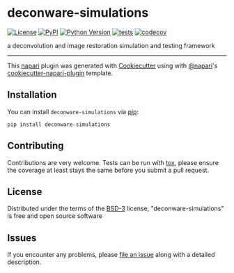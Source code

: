 # deconware-simulations

[![License](https://img.shields.io/pypi/l/deconware-simulations.svg?color=green)](https://github.com/DeconWaRE/deconware-simulations/raw/master/LICENSE)
[![PyPI](https://img.shields.io/pypi/v/deconware-simulations.svg?color=green)](https://pypi.org/project/deconware-simulations)
[![Python Version](https://img.shields.io/pypi/pyversions/deconware-simulations.svg?color=green)](https://python.org)
[![tests](https://github.com/DeconWaRE/deconware-simulations/workflows/tests/badge.svg)](https://github.com/DeconWaRE/deconware-simulations/actions)
[![codecov](https://codecov.io/gh/DeconWaRE/deconware-simulations/branch/master/graph/badge.svg)](https://codecov.io/gh/DeconWaRE/deconware-simulations)

a deconvolution and image restoration simulation and testing framework

----------------------------------

This [napari] plugin was generated with [Cookiecutter] using with [@napari]'s [cookiecutter-napari-plugin] template.

<!--
Don't miss the full getting started guide to set up your new package:
https://github.com/napari/cookiecutter-napari-plugin#getting-started

and review the napari docs for plugin developers:
https://napari.org/docs/plugins/index.html
-->

## Installation

You can install `deconware-simulations` via [pip]:

    pip install deconware-simulations

## Contributing

Contributions are very welcome. Tests can be run with [tox], please ensure
the coverage at least stays the same before you submit a pull request.

## License

Distributed under the terms of the [BSD-3] license,
"deconware-simulations" is free and open source software

## Issues

If you encounter any problems, please [file an issue] along with a detailed description.

[napari]: https://github.com/napari/napari
[Cookiecutter]: https://github.com/audreyr/cookiecutter
[@napari]: https://github.com/napari
[MIT]: http://opensource.org/licenses/MIT
[BSD-3]: http://opensource.org/licenses/BSD-3-Clause
[GNU GPL v3.0]: http://www.gnu.org/licenses/gpl-3.0.txt
[GNU LGPL v3.0]: http://www.gnu.org/licenses/lgpl-3.0.txt
[Apache Software License 2.0]: http://www.apache.org/licenses/LICENSE-2.0
[Mozilla Public License 2.0]: https://www.mozilla.org/media/MPL/2.0/index.txt
[cookiecutter-napari-plugin]: https://github.com/napari/cookiecutter-napari-plugin
[file an issue]: https://github.com/DeconWaRE/deconware-simulations/issues
[napari]: https://github.com/napari/napari
[tox]: https://tox.readthedocs.io/en/latest/
[pip]: https://pypi.org/project/pip/
[PyPI]: https://pypi.org/
